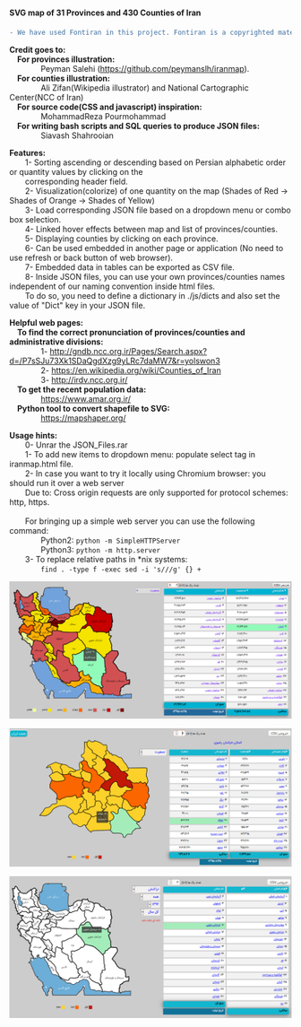#### SVG map of 31 Provinces and 430 Counties of Iran

```diff
- We have used Fontiran in this project. Fontiran is a copyrighted material, please refer to https://fontiran.com/
```

<p>

**Credit goes to:**<br/>
&emsp;__For provinces illustration:__<br/> 
&emsp;&emsp;&emsp;&emsp;Peyman Salehi (https://github.com/peymanslh/iranmap).<br/>
&emsp;__For counties illustration:__<br/>
&emsp;&emsp;&emsp;&emsp;Ali Zifan(Wikipedia illustrator) and National Cartographic Center(NCC of Iran)<br/>
&emsp;__For source code(CSS and javascript) inspiration:__<br/>
&emsp;&emsp;&emsp;&emsp;MohammadReza Pourmohammad<br/>
&emsp;__For writing bash scripts and SQL queries to produce JSON files:__<br/>
&emsp;&emsp;&emsp;&emsp;Siavash Shahrooian<br/>


**Features:**<br/>
&emsp;&emsp;1- Sorting ascending or descending based on Persian alphabetic order or quantity values by clicking on the<br/> 
&emsp;&emsp;corresponding header field.<br/>
&emsp;&emsp;2- Visualization(colorize) of one quantity on the map (Shades of Red -> Shades of Orange -> Shades of Yellow)<br/>
&emsp;&emsp;3- Load corresponding JSON file based on a dropdown menu or combo box selection.<br/> 
&emsp;&emsp;4- Linked hover effects between map and list of provinces/counties.<br/>
&emsp;&emsp;5- Displaying counties by clicking on each province.<br/> 
&emsp;&emsp;6- Can be used embedded in another page or application (No need to use refresh or back button of web browser).<br/>
&emsp;&emsp;7- Embedded data in tables can be exported as CSV file.<br/>
&emsp;&emsp;8- Inside JSON files, you can use your own provinces/counties names independent of our naming convention inside html files.</br> 
&emsp;&emsp;To do so, you need to define a dictionary in ./js/dicts and also set the value of "Dict" key in your JSON file.

**Helpful web pages:**<br/>
&emsp;__To find the correct pronunciation of provinces/counties and administrative divisions:__<br/>
&emsp;&emsp;&emsp;&emsp;1- http://gndb.ncc.org.ir/Pages/Search.aspx?d=/P7sSJu73Xk1SDaQgdXzg9yLRc7daMW7&r=yolswon3  <br/>
&emsp;&emsp;&emsp;&emsp;2- https://en.wikipedia.org/wiki/Counties_of_Iran  <br/>
&emsp;&emsp;&emsp;&emsp;3- http://irdv.ncc.org.ir/  <br/>
&emsp;__To get the recent population data:__<br/>
&emsp;&emsp;&emsp;&emsp;https://www.amar.org.ir/  <br/>
&emsp;__Python tool to convert shapefile to SVG:__<br/>
&emsp;&emsp;&emsp;&emsp;https://mapshaper.org/  <br/>


**Usage hints:**<br/>
&emsp;&emsp;0- Unrar the JSON_Files.rar <br/>
&emsp;&emsp;1- To add new items to dropdown menu: populate select tag in iranmap.html file. <br/>
&emsp;&emsp;2- In case you want to try it locally using Chromium browser: you should run it over a web server<br/> 
&emsp;&emsp;Due to: Cross origin requests are only supported for protocol schemes: http, https.<br/>  
&emsp;&emsp;For bringing up a simple web server you can use the following command:<br/> 
&emsp;&emsp;&emsp;&emsp;Python2: `python -m SimpleHTTPServer`<br/> 
&emsp;&emsp;&emsp;&emsp;Python3: `python -m http.server` <br/> 
&emsp;&emsp;3- To replace relative paths in *nix systems:<br/>
&emsp;&emsp;&emsp;&emsp;`find . -type f -exec sed -i 's///g' {} +` <br/> 
</p>

![Screen Shot](https://raw.githubusercontent.com/vsaljooghi/IranMap/master/screenshot/population.png)

![Screen Shot](https://raw.githubusercontent.com/vsaljooghi/IranMap/master/screenshot/counties_Khorasan_razavi.png)

![Screen Shot](https://raw.githubusercontent.com/vsaljooghi/IranMap/master/screenshot/transactions.png)
